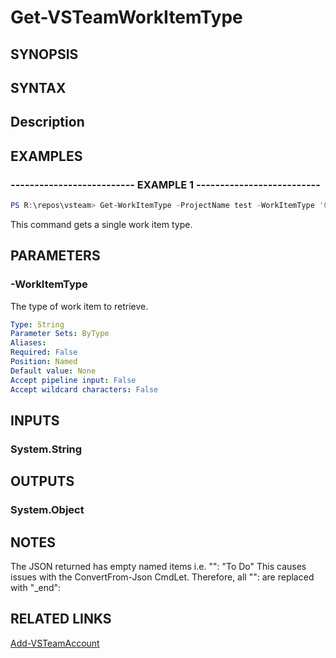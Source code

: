 <!-- #include "./common/header.md" -->

# Get-VSTeamWorkItemType

## SYNOPSIS

<!-- #include "./synopsis/Get-VSTeamWorkItemType.md" -->

## SYNTAX

## Description

<!-- #include "./synopsis/Get-VSTeamWorkItemType.md" -->

## EXAMPLES

### -------------------------- EXAMPLE 1 --------------------------

```PowerShell
PS R:\repos\vsteam> Get-WorkItemType -ProjectName test -WorkItemType 'Code Review Response'
```

This command gets a single work item type.

## PARAMETERS

<!-- #include "./params/projectName.md" -->

### -WorkItemType

The type of work item to retrieve.

```yaml
Type: String
Parameter Sets: ByType
Aliases:
Required: False
Position: Named
Default value: None
Accept pipeline input: False
Accept wildcard characters: False
```

## INPUTS

### System.String

## OUTPUTS

### System.Object

## NOTES

The JSON returned has empty named items i.e.
"": "To Do"
This causes issues with the ConvertFrom-Json CmdLet.  Therefore, all "": are replaced with "_end":

## RELATED LINKS

[Add-VSTeamAccount](Add-VSTeamAccount.md)